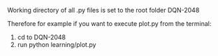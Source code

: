 Working directory of all .py files is set to the root folder DQN-2048

Therefore for example if you want to execute plot.py from the terminal:
1. cd to DQN-2048
2. run python learning/plot.py
